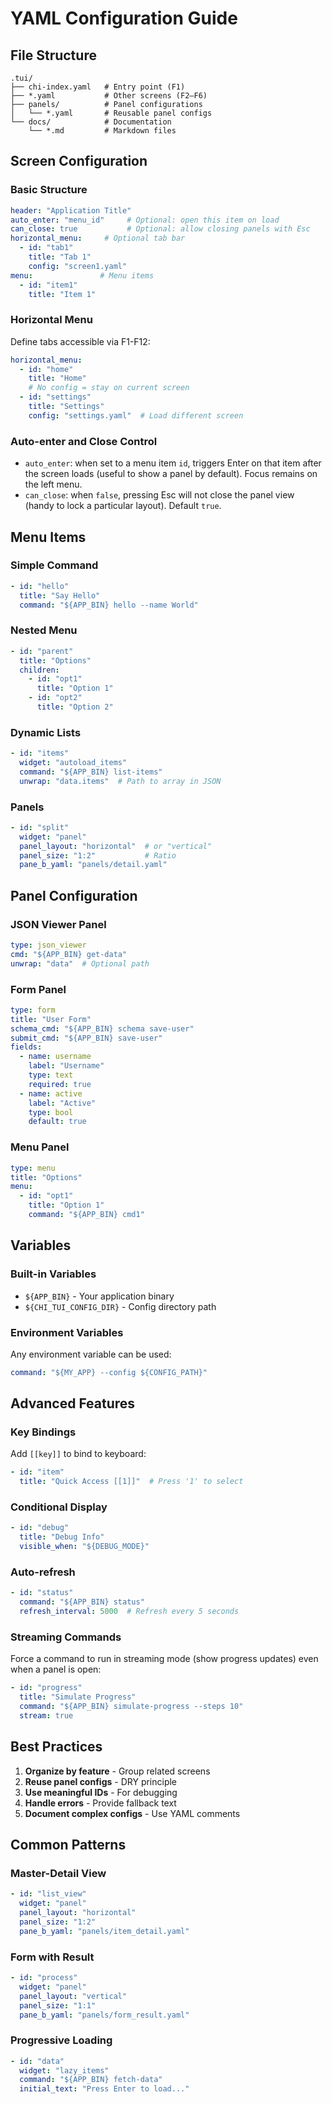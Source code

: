 # YAML Configuration Guide

## File Structure

```
.tui/
├── chi-index.yaml   # Entry point (F1)
├── *.yaml           # Other screens (F2–F6)
├── panels/          # Panel configurations
│   └── *.yaml       # Reusable panel configs
└── docs/            # Documentation
    └── *.md         # Markdown files
```

## Screen Configuration

### Basic Structure
```yaml
header: "Application Title"
auto_enter: "menu_id"     # Optional: open this item on load
can_close: true           # Optional: allow closing panels with Esc
horizontal_menu:     # Optional tab bar
  - id: "tab1"
    title: "Tab 1"
    config: "screen1.yaml"
menu:               # Menu items
  - id: "item1"
    title: "Item 1"
```

### Horizontal Menu
Define tabs accessible via F1-F12:

```yaml
horizontal_menu:
  - id: "home"
    title: "Home"
    # No config = stay on current screen
  - id: "settings"
    title: "Settings"
    config: "settings.yaml"  # Load different screen
```

### Auto-enter and Close Control
- `auto_enter`: when set to a menu item `id`, triggers Enter on that item after the screen loads (useful to show a panel by default). Focus remains on the left menu.
- `can_close`: when `false`, pressing Esc will not close the panel view (handy to lock a particular layout). Default `true`.

## Menu Items

### Simple Command
```yaml
- id: "hello"
  title: "Say Hello"
  command: "${APP_BIN} hello --name World"
```

### Nested Menu
```yaml
- id: "parent"
  title: "Options"
  children:
    - id: "opt1"
      title: "Option 1"
    - id: "opt2"
      title: "Option 2"
```

### Dynamic Lists
```yaml
- id: "items"
  widget: "autoload_items"
  command: "${APP_BIN} list-items"
  unwrap: "data.items"  # Path to array in JSON
```

### Panels
```yaml
- id: "split"
  widget: "panel"
  panel_layout: "horizontal"  # or "vertical"
  panel_size: "1:2"           # Ratio
  pane_b_yaml: "panels/detail.yaml"
```

## Panel Configuration

### JSON Viewer Panel
```yaml
type: json_viewer
cmd: "${APP_BIN} get-data"
unwrap: "data"  # Optional path
```

### Form Panel
```yaml
type: form
title: "User Form"
schema_cmd: "${APP_BIN} schema save-user"
submit_cmd: "${APP_BIN} save-user"
fields:
  - name: username
    label: "Username"
    type: text
    required: true
  - name: active
    label: "Active"
    type: bool
    default: true
```

### Menu Panel
```yaml
type: menu
title: "Options"
menu:
  - id: "opt1"
    title: "Option 1"
    command: "${APP_BIN} cmd1"
```

## Variables

### Built-in Variables
- `${APP_BIN}` - Your application binary
- `${CHI_TUI_CONFIG_DIR}` - Config directory path

### Environment Variables
Any environment variable can be used:
```yaml
command: "${MY_APP} --config ${CONFIG_PATH}"
```

## Advanced Features

### Key Bindings
Add `[[key]]` to bind to keyboard:
```yaml
- id: "item"
  title: "Quick Access [[1]]"  # Press '1' to select
```

### Conditional Display
```yaml
- id: "debug"
  title: "Debug Info"
  visible_when: "${DEBUG_MODE}"
```

### Auto-refresh
```yaml
- id: "status"
  command: "${APP_BIN} status"
  refresh_interval: 5000  # Refresh every 5 seconds
```

### Streaming Commands
Force a command to run in streaming mode (show progress updates) even when a panel is open:
```yaml
- id: "progress"
  title: "Simulate Progress"
  command: "${APP_BIN} simulate-progress --steps 10"
  stream: true
```

## Best Practices

1. **Organize by feature** - Group related screens
2. **Reuse panel configs** - DRY principle
3. **Use meaningful IDs** - For debugging
4. **Handle errors** - Provide fallback text
5. **Document complex configs** - Use YAML comments

## Common Patterns

### Master-Detail View
```yaml
- id: "list_view"
  widget: "panel"
  panel_layout: "horizontal"
  panel_size: "1:2"
  pane_b_yaml: "panels/item_detail.yaml"
```

### Form with Result
```yaml
- id: "process"
  widget: "panel"
  panel_layout: "vertical"
  panel_size: "1:1"
  pane_b_yaml: "panels/form_result.yaml"
```

### Progressive Loading
```yaml
- id: "data"
  widget: "lazy_items"
  command: "${APP_BIN} fetch-data"
  initial_text: "Press Enter to load..."
```
